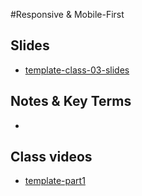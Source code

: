 #Responsive & Mobile-First

## Slides
- [template-class-03-slides](link)

## Notes & Key Terms
- 

## Class videos
- [template-part1](link)


